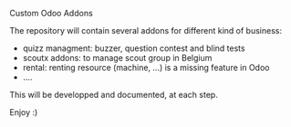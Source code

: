 Custom Odoo Addons

The repository will contain several addons for different kind of business:

* quizz managment: buzzer, question contest and blind tests
* scoutx addons: to manage scout group in Belgium
* rental: renting resource (machine, ...) is a missing feature in Odoo
* ....

This will be developped and documented, at each step.

Enjoy :)
